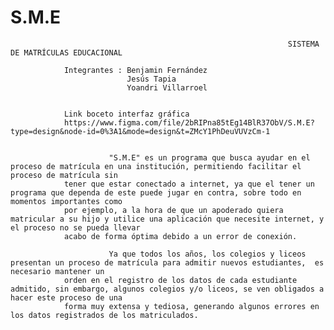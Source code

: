 # S.M.E
                                                                  SISTEMA DE MATRÍCULAS EDUCACIONAL

                Integrantes : Benjamin Fernández
                              Jesús Tapia
                              Yoandri Villarroel
              
                
                Link boceto interfaz gráfica
                https://www.figma.com/file/2bRIPna85tEg14BlR37ObV/S.M.E?type=design&node-id=0%3A1&mode=design&t=ZMcY1PhDeuVUVzCm-1


                          "S.M.E" es un programa que busca ayudar en el proceso de matrícula en una institución, permitiendo facilitar el proceso de matrícula sin 
                tener que estar conectado a internet, ya que el tener un programa que dependa de este puede jugar en contra, sobre todo en momentos importantes como 
                por ejemplo, a la hora de que un apoderado quiera matricular a su hijo y utilice una aplicación que necesite internet, y el proceso no se pueda llevar 
                acabo de forma óptima debido a un error de conexión.  
                          
                          Ya que todos los años, los colegios y liceos presentan un proceso de matrícula para admitir nuevos estudiantes,  es necesario mantener un 
                orden en el registro de los datos de cada estudiante admitido, sin embargo, algunos colegios y/o liceos, se ven obligados a hacer este proceso de una 
                forma muy extensa y tediosa, generando algunos errores en los datos registrados de los matriculados. 

                
